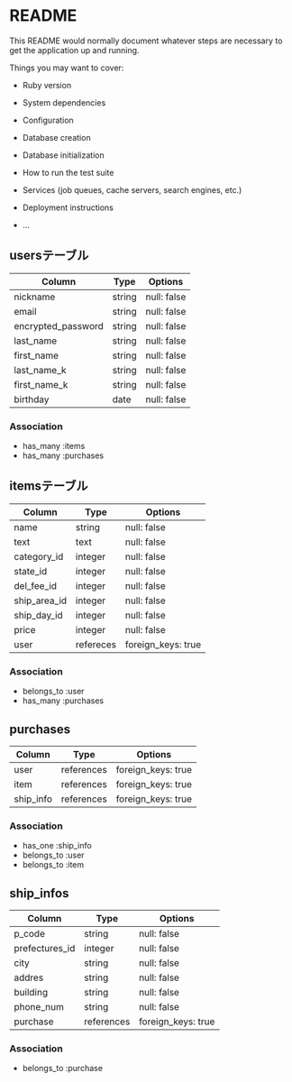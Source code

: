 # README

This README would normally document whatever steps are necessary to get the
application up and running.

Things you may want to cover:

* Ruby version

* System dependencies

* Configuration

* Database creation

* Database initialization

* How to run the test suite

* Services (job queues, cache servers, search engines, etc.)

* Deployment instructions

* ...

## usersテーブル 

|  Column             |  Type         |  Options              |
| ------------------- | ------------- | --------------------- |
| nickname            | string        | null: false           |
| email               | string        | null: false           |
| encrypted_password  | string        | null: false           | 
| last_name           | string        | null: false           |
| first_name          | string        | null: false           |
| last_name_k         | string        | null: false           |
| first_name_k        | string        | null: false           |
| birthday            | date          | null: false           |

### Association
- has_many :items
- has_many :purchases

## itemsテーブル

|  Column       |  Type         |  Options              |
| ------------- | ------------- | --------------------- |
| name          | string        | null: false           |
| text          | text          | null: false           |
| category_id   | integer       | null: false           |
| state_id      | integer       | null: false           |
| del_fee_id    | integer       | null: false           |
| ship_area_id  | integer       | null: false           |
| ship_day_id   | integer       | null: false           |
| price         | integer       | null: false           |
| user          | refereces     | foreign_keys: true    |

<!-- imageはactive_strage -->

### Association
- belongs_to :user
- has_many :purchases

## purchases

|  Column       |  Type         |  Options              |
| ------------- | ------------- | --------------------- |
| user          | references    | foreign_keys: true    |
| item          | references    | foreign_keys: true    |
| ship_info     | references    | foreign_keys: true    |


### Association
- has_one :ship_info
- belongs_to :user
- belongs_to :item

## ship_infos

|  Column       |  Type         |  Options              |
| ------------- | ------------- | --------------------- |
| p_code        | string        | null: false           |
| prefectures_id| integer       | null: false           |
| city          | string        | null: false           |
| addres        | string        | null: false           |
| building      | string        | null: false           |
| phone_num     | string        | null: false           |
| purchase     | references    | foreign_keys: true    |

### Association

- belongs_to :purchase
